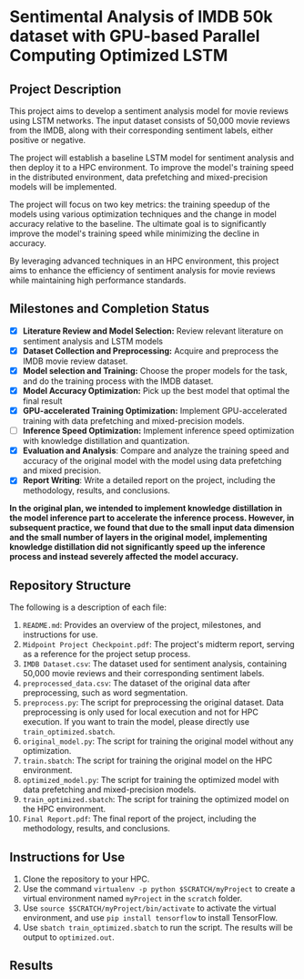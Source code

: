 # Sentimental Analysis of IMDB 50k dataset with GPU-based Parallel Computing Optimized LSTM

## Project Description

This project aims to develop a sentiment analysis model for movie reviews using LSTM networks. The input dataset consists of 50,000 movie reviews from the IMDB, along with their corresponding sentiment labels, either positive or negative.

The project will establish a baseline LSTM model for sentiment analysis and then deploy it to a HPC environment. To improve the model's training speed in the distributed environment, data prefetching and mixed-precision models will be implemented.

The project will focus on two key metrics: the training speedup of the models using various optimization techniques and the change in model accuracy relative to the baseline. The ultimate goal is to significantly improve the model's training speed while minimizing the decline in accuracy.

By leveraging advanced techniques in an HPC environment, this project aims to enhance the efficiency of sentiment analysis for movie reviews while maintaining high performance standards.

## Milestones and Completion Status
- [x] __Literature Review and Model Selection:__ Review relevant literature on sentiment analysis and LSTM models
- [x] __Dataset Collection and Preprocessing:__ Acquire and preprocess the IMDB movie review dataset.
- [x] __Model selection and Training:__ Choose the proper models for the task, and do the training process with the IMDB dataset.
- [x] __Model Accuracy Optimization:__ Pick up the best model that optimal the final result
- [x] __GPU-accelerated Training Optimization:__ Implement GPU-accelerated training with data prefetching and mixed-precision models.
- [ ] __Inference Speed Optimization:__ Implement inference speed optimization with knowledge distillation and quantization.
- [x] __Evaluation and Analysis__: Compare and analyze the training speed and accuracy of the original model with the model using data prefetching and mixed precision.
- [x] __Report Writing__: Write a detailed report on the project, including the methodology, results, and conclusions.

__In the original plan, we intended to implement knowledge distillation in the model inference part to accelerate the inference process. However, in subsequent practice, we found that due to the small input data dimension and the small number of layers in the original model, implementing knowledge distillation did not significantly speed up the inference process and instead severely affected the model accuracy.__

## Repository Structure
The following is a description of each file:

1. `README.md`: Provides an overview of the project, milestones, and instructions for use.
2. `Midpoint Project Checkpoint.pdf`: The project's midterm report, serving as a reference for the project setup process.
3. `IMDB Dataset.csv`: The dataset used for sentiment analysis, containing 50,000 movie reviews and their corresponding sentiment labels.
4. `preprocessed_data.csv`: The dataset of the original data after preprocessing, such as word segmentation.
5. `preprocess.py`: The script for preprocessing the original dataset. Data preprocessing is only used for local execution and not for HPC execution. If you want to train the model, please directly use `train_optimized.sbatch`.
6. `original_model.py`: The script for training the original model without any optimization.
7. `train.sbatch`: The script for training the original model on the HPC environment.
8. `optimized_model.py`: The script for training the optimized model with data prefetching and mixed-precision models.
9. `train_optimized.sbatch`: The script for training the optimized model on the HPC environment.
10. `Final Report.pdf`: The final report of the project, including the methodology, results, and conclusions.

## Instructions for Use
1. Clone the repository to your HPC.
2. Use the command `virtualenv -p python $SCRATCH/myProject` to create a virtual environment named `myProject` in the `scratch` folder.
3. Use `source $SCRATCH/myProject/bin/activate` to activate the virtual environment, and use `pip install tensorflow` to install TensorFlow.
4. Use `sbatch train_optimized.sbatch` to run the script. The results will be output to `optimized.out`.

## Results



